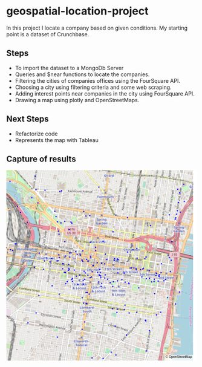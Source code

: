 # geospatial-location-project

In this project I locate a company based on given conditions. My starting point is a dataset of Crunchbase.

## Steps
* To import the dataset to a MongoDb Server
* Queries and $near functions to locate the companies.
* Filtering the cities of companies offices using the FourSquare API.
* Choosing a city using filtering criteria and some web scraping.
* Adding interest points near companies in the city using FourSquare API.
* Drawing a map using plotly and OpenStreetMaps.

## Next Steps
* Refactorize code
* Represents the map with Tableau


## Capture of results

![Alt text](./outputs/map.png?raw=true "Map")
